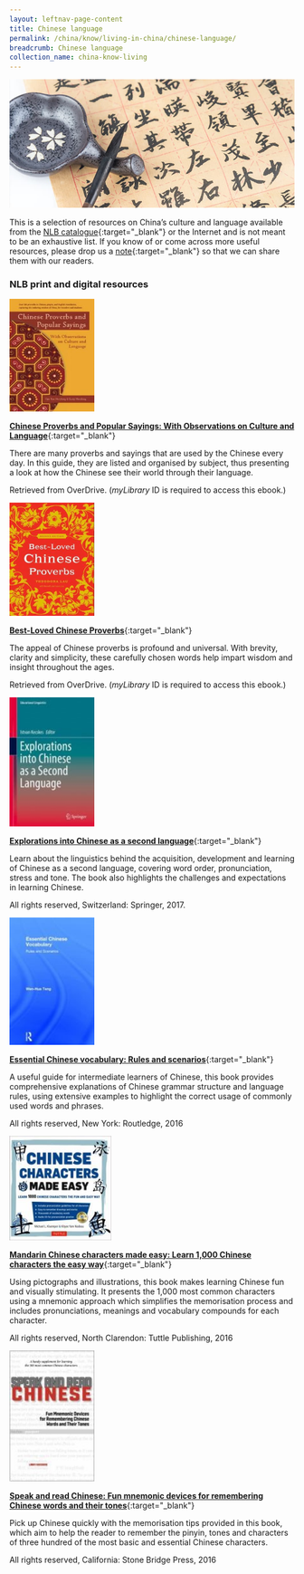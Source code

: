 ```yaml
---
layout: leftnav-page-content
title: Chinese language
permalink: /china/know/living-in-china/chinese-language/
breadcrumb: Chinese language
collection_name: china-know-living
---
```


<img src="\images\china-living\chinese-language.jpg" alt="chinese language" style="width:800px;" />

This is a selection of resources on China’s culture and language available from the [NLB catalogue](http://catalogue.nlb.gov.sg/){:target="_blank"} or the Internet and is not meant to be an exhaustive list. If you know of or come across more useful resources, please drop us a [note](mailto:ref@nlb.gov.sg){:target="_blank"} so that we can share them with our readers.

### **NLB print and digital resources**

<img src="/images/book-covers/Chinese-Proverbs-and-Popular-Sayings.jpg" style="width:150px;" />

[**Chinese Proverbs and Popular Sayings: With Observations on Culture and Language**](https://nlb.overdrive.com/media/934544){:target="_blank"}

There are many proverbs and sayings that are used by the Chinese every day. In this guide, they are listed and organised by subject, thus presenting a look at how the Chinese see their world through their language.

Retrieved from OverDrive. (*myLibrary* ID is required to access this ebook.)

<img src="/images/book-covers/Best-Loved-Chinese-Proverbs.jpg" style="width:150px;" />

[**Best-Loved Chinese Proverbs**](https://nlb.overdrive.com/media/209224){:target="_blank"}

The appeal of Chinese proverbs is profound and universal. With brevity, clarity and simplicity, these carefully chosen words help impart wisdom and insight throughout the ages.

Retrieved from OverDrive. (*myLibrary* ID is required to access this ebook.)

<img src="/images/book-covers/Book-ExplorationsintoChinese.jpg" style="width:150px;" />

[**Explorations into Chinese as a second language**](http://eservice.nlb.gov.sg/item_holding.aspx?bid=202941963){:target="_blank"}

Learn about the linguistics behind the acquisition, development and learning of Chinese as a second language, covering word order, pronunciation, stress and tone. The book also highlights the challenges and expectations in learning Chinese.

All rights reserved, Switzerland: Springer, 2017.

<img src="/images/book-covers/Book-EssentialChineseVocab.jpg" style="width:150px;" />

[**Essential Chinese vocabulary: Rules and scenarios**](http://eservice.nlb.gov.sg/item_holding.aspx?bid=202613344){:target="_blank"}

A useful guide for intermediate learners of Chinese, this book provides comprehensive explanations of Chinese grammar structure and language rules, using extensive examples to highlight the correct usage of commonly used words and phrases.

All rights reserved, New York: Routledge, 2016

<img src="/images/book-covers/Book-MandarinChinese.jpg" style="width:180px;" />

[**Mandarin Chinese characters made easy: Learn 1,000 Chinese characters the easy way**](http://eservice.nlb.gov.sg/item_holding.aspx?bid=202723608){:target="_blank"}

Using pictographs and illustrations, this book makes learning Chinese fun and visually stimulating. It presents the 1,000 most common characters using a mnemonic approach which simplifies the memorisation process and includes pronunciations, meanings and vocabulary compounds for each character.

All rights reserved, North Clarendon: Tuttle Publishing, 2016

<img src="/images/book-covers/Book-SpeakandReadChinese.jpg" style="width:150px;" />

[**Speak and read Chinese: Fun mnemonic devices for remembering Chinese words and their tones**](http://eservice.nlb.gov.sg/item_holding.aspx?bid=202743128){:target="_blank"}

Pick up Chinese quickly with the memorisation tips provided in this book, which aim to help the reader to remember the pinyin, tones and characters of three hundred of the most basic and essential Chinese characters.

All rights reserved, California: Stone Bridge Press, 2016